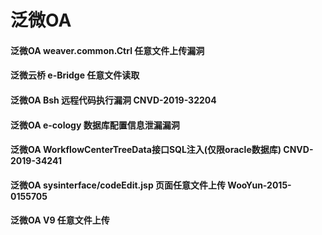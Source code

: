# 泛微OA

#### 泛微OA weaver.common.Ctrl 任意文件上传漏洞

#### **泛微云桥 e-Bridge 任意文件读取**

#### 泛微OA Bsh 远程代码执行漏洞 CNVD-2019-32204

#### 泛微OA e-cology 数据库配置信息泄漏漏洞

#### 泛微OA WorkflowCenterTreeData接口SQL注入(仅限oracle数据库) CNVD-2019-34241

#### 泛微OA sysinterface/codeEdit.jsp 页面任意文件上传 WooYun-2015-0155705

#### 泛微OA V9 任意文件上传





